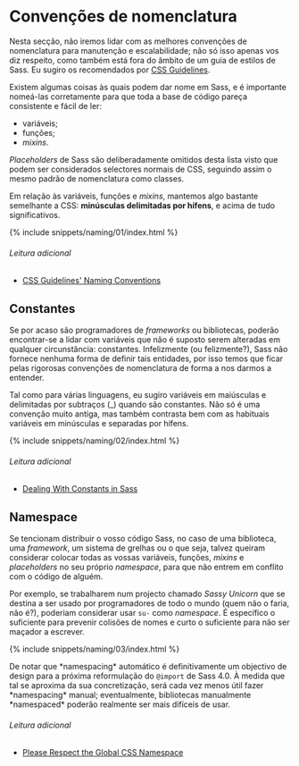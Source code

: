 
# Convenções de nomenclatura

Nesta secção, não iremos lidar com as melhores convenções de nomenclatura para manutenção e escalabilidade; não só isso apenas vos diz respeito, como também está fora do âmbito de um guia de estilos de Sass. Eu sugiro os recomendados por [CSS Guidelines](http://cssguidelin.es/#naming-conventions).

Existem algumas coisas às quais podem dar nome em Sass, e é importante nomeá-las corretamente para que toda a base de código pareça consistente e fácil de ler:

* variáveis;
* funções;
* *mixins*.

*Placeholders* de Sass são deliberadamente omitidos desta lista visto que podem ser considerados selectores normais de CSS, seguindo assim o mesmo padrão de nomenclatura como classes.

Em relação às variáveis, funções e *mixins*, mantemos algo bastante semelhante a CSS: **minúsculas delimitadas por hífens**, e acima de tudo significativos.

{% include snippets/naming/01/index.html %}

###### Leitura adicional

* [CSS Guidelines' Naming Conventions](http://cssguidelin.es/#naming-conventions)

## Constantes

Se por acaso são programadores de *frameworks* ou bibliotecas, poderão encontrar-se a lidar com variáveis que não é suposto serem alteradas em qualquer circunstância: constantes. Infelizmente (ou felizmente?), Sass não fornece nenhuma forma de definir tais entidades, por isso temos que ficar pelas rigorosas convenções de nomenclatura de forma a nos darmos a entender.

Tal como para várias linguagens, eu sugiro variáveis em maiúsculas e delimitadas por subtraços (_) quando são constantes. Não só é uma convenção muito antiga, mas também contrasta bem com as habituais variáveis em minúsculas e separadas por hífens.

{% include snippets/naming/02/index.html %}

###### Leitura adicional

* [Dealing With Constants in Sass](http://www.sitepoint.com/dealing-constants-sass/)

## Namespace

Se tencionam distribuir o vosso código Sass, no caso de uma biblioteca, uma *framework*, um sistema de grelhas ou o que seja, talvez queiram considerar colocar todas as vossas variáveis, funções, *mixins* e *placeholders* no seu próprio *namespace*, para que não entrem em conflito com o código de alguém.

Por exemplo, se trabalharem num projecto chamado *Sassy Unicorn* que se destina a ser usado por programadores de todo o mundo (quem não o faria, não é?), poderiam considerar usar `su-` como *namespace*. É específico o suficiente para prevenir colisões de nomes e curto o suficiente para não ser maçador a escrever.

{% include snippets/naming/03/index.html %}

<div class="note">
  <p>De notar que *namespacing* automático é definitivamente um objectivo de design para a próxima reformulação do <code>@import</code> de Sass 4.0. À medida que tal se aproxima da sua concretização, será cada vez menos útil fazer *namespacing* manual; eventualmente, bibliotecas manualmente *namespaced* poderão realmente ser mais difíceis de usar.</p>
</div>

###### Leitura adicional

* [Please Respect the Global CSS Namespace](http://blog.kaelig.fr/post/44554267597/please-respect-the-global-css-namespace)
